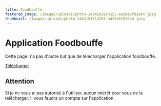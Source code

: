 ```yaml
---
title: Foodbouffe
featured_image: /images/uploads/photo-1484191914255-a429e6f819b4.jpeg
thumbnail: /images/uploads/photo-1484191914255-a429e6f819b4.jpeg
---
```

# Application Foodbouffe

Cette page n'a pas d'autre but que de télécharger l'application foodbouffe.

[Télécharger](http://google.com)

## Attention

Si je ne vous ai pas autorisé à l'utiliser, aucun intérêt pour vous de la télécharger. Il vous faudra un compte sur l'application.
